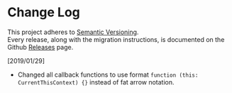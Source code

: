 # Change Log

This project adheres to [Semantic Versioning](http://semver.org/).  
Every release, along with the migration instructions, is documented on the Github [Releases](https://github.com/xabikos/vscode-jasmine/releases) page.

[2019/01/29]

- Changed all callback functions to use format `function (this: CurrentThisContext) {}` instead of fat arrow notation.
